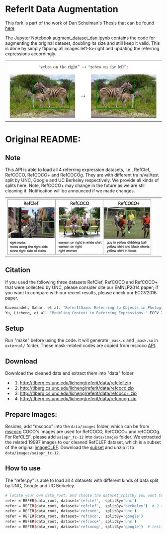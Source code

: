 # ReferIt Data Augmentation

This fork is part of the work of Dan Schulman's Thesis that can be found [here](https://github.com/danzschulman/Masters_Thesis)

The Jupyter Notebook [augment_dataset_dan.ipynb](https://github.com/danzschulman/refer/blob/master/augment_dataset_dan.ipynb) contains the code for augmenting the original dataset, doubling its size and still keep it valid.
This is done by simply flipping all images left-to-right and updating the referring expressions accordingly.

<table width="100%">
<tr>
<td><img src="https://github.com/danzschulman/refer/raw/master/data_augmentation_example.png", width="100%"></td>
</tr>
</table>

# Original README:

## Note
This API is able to load all 4 referring expression datasets, i.e., RefClef, RefCOCO, RefCOCO+ and RefCOCOg. 
They are with different train/val/test split by UNC, Google and UC Berkeley respectively. We provide all kinds of splits here.
Note, RefCOCO+ may change in the future as we are still cleaning it. 
Notification will be announced if we made changes.
<table width="100%">
<tr>
<td><img src="https://github.com/danzschulman/refer/raw/master/refer_example.jpg", alt="Mountain View" width="95%"></td>
</tr>
</table>

## Citation
If you used the following three datasets RefClef, RefCOCO and RefCOCO+ that were collected by UNC, please consider cite our EMNLP2014 paper; if you want to compare with our recent results, please check our ECCV2016 paper.
```bash
Kazemzadeh, Sahar, et al. "ReferItGame: Referring to Objects in Photographs of Natural Scenes." EMNLP 2014.
Yu, Licheng, et al. "Modeling Context in Referring Expressions." ECCV 2016.
```

## Setup
Run "make" before using the code.
It will generate ``_mask.c`` and ``_mask.so`` in ``external/`` folder.
These mask-related codes are copied from mscoco [API](https://github.com/pdollar/coco).

## Download
Download the cleaned data and extract them into "data" folder
- 1) http://tlberg.cs.unc.edu/licheng/referit/data/refclef.zip
- 2) http://tlberg.cs.unc.edu/licheng/referit/data/refcoco.zip
- 3) http://tlberg.cs.unc.edu/licheng/referit/data/refcoco+.zip 
- 4) http://tlberg.cs.unc.edu/licheng/referit/data/refcocog.zip 

## Prepare Images:
Besides, add "mscoco" into the ``data/images`` folder, which can be from [mscoco](http://mscoco.org/dataset/#overview)
COCO's images are used for RefCOCO, RefCOCO+ and refCOCOg.
For RefCLEF, please add ``saiapr_tc-12`` into ``data/images`` folder. We extracted the related 19997 images to our cleaned RefCLEF dataset, which is a subset of the original [imageCLEF](http://imageclef.org/SIAPRdata). Download the [subset](http://tlberg.cs.unc.edu/licheng/referit/data/images/saiapr_tc-12.zip) and unzip it to ``data/images/saiapr_tc-12``.

## How to use
The "refer.py" is able to load all 4 datasets with different kinds of data split by UNC, Google and UC Berkeley.
```bash
# locate your own data_root, and choose the dataset_splitBy you want to use
refer = REFER(data_root, dataset='refclef',  splitBy='unc')
refer = REFER(data_root, dataset='refclef',  splitBy='berkeley')  # 2 training and 1 testing images missed
refer = REFER(data_root, dataset='refcoco',  splitBy='unc')
refer = REFER(data_root, dataset='refcoco',  splitBy='google')
refer = REFER(data_root, dataset='refcoco+', splitBy='unc')
refer = REFER(data_root, dataset='refcocog', splitBy='google')  # testing data haven't been released yet
```


<!-- refs(dataset).p contains list of refs, where each ref is
{ref_id, ann_id, category_id, file_name, image_id, sent_ids, sentences}
ignore filename

Each sentences is a list of sent
{arw, sent, sent_id, tokens}
 -->
